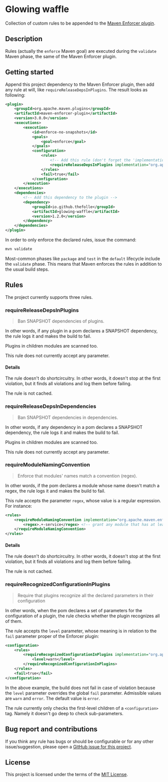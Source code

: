 # Glowing waffle

Collection of custom rules to be appended to the [Maven Enforcer plugin](https://maven.apache.org/enforcer/maven-enforcer-plugin/).

## Description

Rules (actually the `enforce` Maven goal) are executed during the `validate` Maven phase, the same of the Maven Enforcer plugin.

## Getting started

Append this project dependency to the Maven Enforcer plugin, then add any rule at will, like `requireReleaseDepsInPlugins`. The result looks as following:

```xml
<plugin>
    <groupId>org.apache.maven.plugins</groupId>
    <artifactId>maven-enforcer-plugin</artifactId>
    <version>3.0.0</version>
    <executions>
        <execution>
            <id>enforce-no-snapshots</id>
            <goals>
                <goal>enforce</goal>
            </goals>
            <configuration>
                <rules>
                    <!-- Add this rule (don't forget the 'implementation' hint! ) -->
                    <requireReleaseDepsInPlugins implementation="org.apache.maven.enforcer.rule.requireReleaseDepsInPlugins" />
                </rules>
                <fail>true</fail>
            </configuration>
        </execution>
    </executions>
    <dependencies>
        <!-- Add this dependency to the plugin -->
        <dependency>
            <groupId>io.github.thefolle</groupId>
            <artifactId>glowing-waffle</artifactId>
            <version>1.2.0</version>
        </dependency>
    </dependencies>
</plugin>
```

In order to only enforce the declared rules, issue the command:
```sh
mvn validate
```

Most-common phases like `package` and `test` in the `default` lifecycle include the `validate` phase. This means that Maven enforces the rules in addition to the usual build steps.

## Rules

The project currently supports three rules.

### requireReleaseDepsInPlugins

> Ban SNAPSHOT dependencies of plugins.

In other words, if any plugin in a pom declares a SNAPSHOT dependency, the rule logs it and makes the build to fail.

Plugins in children modules are scanned too.

This rule does not currently accept any parameter.

#### Details

The rule doesn't do shortcircuitry. In other words, it doesn't stop at the first violation, but it finds all violations and log them before failing.

The rule is not cached.

### requireReleaseDepsInDependencies

> Ban SNAPSHOT dependencies in dependencies.

In other words, if any dependency in a pom declares a SNAPSHOT dependency, the rule logs it and makes the build to fail.

Plugins in children modules are scanned too.

This rule does not currently accept any parameter.

### requireModuleNamingConvention

> Enforce that modules' names match a convention (regex).

In other words, if the pom declares a module whose name doesn't match a regex, the rule logs it and makes the build to fail.

This rule accepts the parameter `regex`, whose value is a regular expression. For instance:

```xml
<rules>
    <requireModuleNamingConvention implementation="org.apache.maven.enforcer.rule.requireModuleNamingConvention">
        <regex>.+-service</regex> <!-- grant any module that has at least one character before terminating with '-service' -->
    </requireModuleNamingConvention>
</rules>
```

#### Details

The rule doesn't do shortcircuitry. In other words, it doesn't stop at the first violation, but it finds all violations and log them before failing.

The rule is not cached.

### requireRecognizedConfigurationInPlugins

> Require that plugins recognize all the declared parameters in their configuration

In other words, when the pom declares a set of parameters for the configuration of a plugin, the rule checks whether the plugin recognizes all of them.

The rule accepts the `level` parameter, whose meaning is in relation to the `fail` parameter proper of the Enforcer plugin:
```xml
<configuration>
    <rules>
        <requireRecognizedConfigurationInPlugins implementation="org.apache.maven.enforcer.rule.requireRecognizedConfigurationInPlugins">
            <level>warn</level>
        </requireRecognizedConfigurationInPlugins>
    </rules>
    <fail>true</fail>
</configuration>
```
In the above example, the build does not fail in case of violation because the `level` parameter overrides the global `fail` parameter.
Admissible values are `warn` and `error`. The default value is `error`.

The rule currently only checks the first-level children of a `<configuration>` tag. Namely it doesn't go deep to check sub-parameters.

## Bug report and contributions

If you think any rule has bugs or should be configurable or for any other issue/suggestion, please open a [GitHub issue for this project](https://github.com/Thefolle/requireReleaseDepsInPlugins/issues).

## License

This project is licensed under the terms of the [MIT License](http://www.opensource.org/licenses/mit-license.php).
